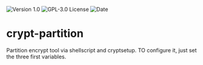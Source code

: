 
![[Version 1.0](https://github.com/R3nt0n)](http://img.shields.io/badge/version-v1.0-orange.svg)
![[GPL-3.0 License](https://github.com/R3nt0n)](https://img.shields.io/badge/license-GPL%203.0-brightgreen.svg)
![[Date](https://github.com/R3nt0n)](http://img.shields.io/badge/date-2017-yellow.svg)

# crypt-partition
Partition encrypt tool via shellscript and cryptsetup. TO configure it, just set the three first variables.
